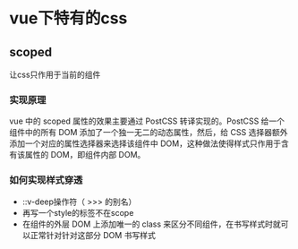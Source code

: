 # vue下特有的css

## scoped

让css只作用于当前的组件

### 实现原理

vue 中的 scoped 属性的效果主要通过 PostCSS 转译实现的。PostCSS 给一个组件中的所有 DOM 添加了一个独一无二的动态属性，然后，给 CSS 选择器额外添加一个对应的属性选择器来选择该组件中 DOM，这种做法使得样式只作用于含有该属性的 DOM，即组件内部 DOM。

### 如何实现样式穿透

- ::v-deep操作符（ >>> 的别名）
- 再写一个style的标签不在scope
- 在组件的外层 DOM 上添加唯一的 class 来区分不同组件，在书写样式时就可以正常针对针对这部分 DOM 书写样式
